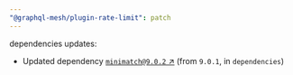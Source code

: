 ```yaml
---
"@graphql-mesh/plugin-rate-limit": patch
---
```

dependencies updates:
  - Updated dependency [`minimatch@9.0.2` ↗︎](https://www.npmjs.com/package/minimatch/v/9.0.2) (from `9.0.1`, in `dependencies`)

